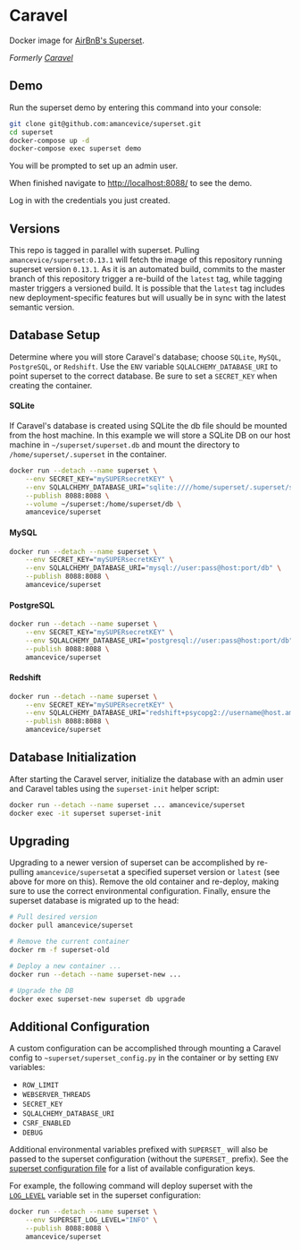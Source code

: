 # Caravel

Docker image for [AirBnB's Superset](https://github.com/airbnb/superset).

*Formerly [Caravel](https://github.com/amancevice/caravel)*


## Demo

Run the superset demo by entering this command into your console:

```bash
git clone git@github.com:amancevice/superset.git
cd superset
docker-compose up -d
docker-compose exec superset demo
```

You will be prompted to set up an admin user.

When finished navigate to [http://localhost:8088/](http://localhost:8088/) to see the demo.

Log in with the credentials you just created.


## Versions

This repo is tagged in parallel with superset. Pulling `amancevice/superset:0.13.1` will fetch the image of this repository running superset version `0.13.1`. As it is an automated build, commits to the master branch of this repository trigger a re-build of the `latest` tag, while tagging master triggers a versioned build. It is possible that the `latest` tag includes new deployment-specific features but will usually be in sync with the latest semantic version.


## Database Setup

Determine where you will store Caravel's database; choose `SQLite`, `MySQL`, `PostgreSQL`, or `Redshift`. Use the `ENV` variable `SQLALCHEMY_DATABASE_URI` to point superset to the correct database. Be sure to set a `SECRET_KEY` when creating the container.


#### SQLite

If Caravel's database is created using SQLite the db file should be mounted from the host machine. In this example we will store a SQLite DB on our host machine in `~/superset/superset.db` and mount the directory to `/home/superset/.superset` in the container.

```bash
docker run --detach --name superset \
    --env SECRET_KEY="mySUPERsecretKEY" \
    --env SQLALCHEMY_DATABASE_URI="sqlite:////home/superset/.superset/superset.db" \
    --publish 8088:8088 \
    --volume ~/superset:/home/superset/db \
    amancevice/superset
```


#### MySQL

```bash
docker run --detach --name superset \
    --env SECRET_KEY="mySUPERsecretKEY" \
    --env SQLALCHEMY_DATABASE_URI="mysql://user:pass@host:port/db" \
    --publish 8088:8088 \
    amancevice/superset
```


#### PostgreSQL

```bash
docker run --detach --name superset \
    --env SECRET_KEY="mySUPERsecretKEY" \
    --env SQLALCHEMY_DATABASE_URI="postgresql://user:pass@host:port/db" \
    --publish 8088:8088 \
    amancevice/superset
```


#### Redshift

```bash
docker run --detach --name superset \
    --env SECRET_KEY="mySUPERsecretKEY" \
    --env SQLALCHEMY_DATABASE_URI="redshift+psycopg2://username@host.amazonaws.com:5439/db" \
    --publish 8088:8088 \
    amancevice/superset
```


## Database Initialization

After starting the Caravel server, initialize the database with an admin user and Caravel tables using the `superset-init` helper script:

```bash
docker run --detach --name superset ... amancevice/superset
docker exec -it superset superset-init
```


## Upgrading

Upgrading to a newer version of superset can be accomplished by re-pulling `amancevice/superset`at a specified superset version or `latest` (see above for more on this). Remove the old container and re-deploy, making sure to use the correct environmental configuration. Finally, ensure the superset database is migrated up to the head:

```bash
# Pull desired version
docker pull amancevice/superset

# Remove the current container
docker rm -f superset-old

# Deploy a new container ...
docker run --detach --name superset-new ...

# Upgrade the DB
docker exec superset-new superset db upgrade
```


## Additional Configuration

A custom configuration can be accomplished through mounting a Caravel config to `~superset/superset_config.py` in the container or by setting `ENV` variables:
* `ROW_LIMIT`
* `WEBSERVER_THREADS`
* `SECRET_KEY`
* `SQLALCHEMY_DATABASE_URI`
* `CSRF_ENABLED`
* `DEBUG`

Additional environmental variables prefixed with `SUPERSET_` will also be passed to the superset configuration (without the `SUPERSET_` prefix). See the [superset configuration file](https://github.com/airbnb/superset/blob/master/superset/config.py) for a list of available configuration keys.

For example, the following command will deploy superset with the [`LOG_LEVEL`](https://github.com/airbnb/superset/blob/master/superset/config.py) variable set in the superset configuration:

```bash
docker run --detach --name superset \
    --env SUPERSET_LOG_LEVEL="INFO" \
    --publish 8088:8088 \
    amancevice/superset
```
